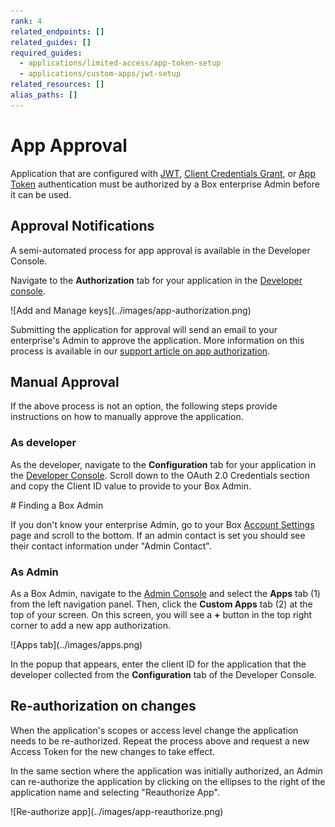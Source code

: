 ```yaml
---
rank: 4
related_endpoints: []
related_guides: []
required_guides: 
  - applications/limited-access/app-token-setup
  - applications/custom-apps/jwt-setup
related_resources: []
alias_paths: []
---
```


# App Approval

Application that are configured with [JWT][jwt], [Client Credentials Grant][ca],
or [App Token][app-token] authentication must be authorized by a Box enterprise
Admin before it can be used.

## Approval Notifications

A semi-automated process for app approval is available in the Developer Console.

Navigate to the **Authorization** tab for your application in the
[Developer console][devconsole].

<ImageFrame border width="400" center>
  ![Add and Manage keys](../images/app-authorization.png)
</ImageFrame>

Submitting the application for approval will send an email to your
enterprise's Admin to approve the application. More information on this
process is available in our [support article on app authorization][app-auth].

## Manual Approval

If the above process is not an option, the following steps provide
instructions on how to manually approve the application.

### As developer

As the developer, navigate to the **Configuration** tab for your application
in the [Developer Console][devconsole]. Scroll down to the OAuth 2.0 Credentials
section and copy the Client ID value to provide to your Box Admin.

<Message>
  # Finding a Box Admin

  If you don't know your enterprise Admin, go to your Box [Account
  Settings][settings] page and scroll to the bottom. If an admin contact is set
  you should see their contact  information under "Admin Contact".
</Message>

### As Admin

As a Box Admin, navigate to the [Admin Console][adminconsole] and
select the **Apps** tab (1) from the left navigation panel. Then, click the
**Custom Apps** tab (2) at the top of your screen. On this screen, you will
see a **+** button in the top right corner to add a new app authorization.

<ImageFrame border center>
  ![Apps tab](../images/apps.png)
</ImageFrame>

In the popup that appears, enter the client ID for the application that the
developer collected from the **Configuration** tab of the Developer Console.

## Re-authorization on changes

When the application's scopes or access level change the application needs to be
re-authorized. Repeat the process above and request a new Access Token for the
new changes to take effect.

In the same section where the application was initially authorized, an Admin
can re-authorize the application by clicking on the ellipses to the right
of the application name and selecting "Reauthorize App".

<ImageFrame border center>
  ![Re-authorize app](../images/app-reauthorize.png)
</ImageFrame>

[devconsole]: https://app.box.com/developers/console
[ca]: g://authentication/jwt/without-sdk/#client-credentials-grant
[settings]: https://app.box.com/account
[adminconsole]: https://app.box.com/master/settings/custom
[jwt]: g://authentication/jwt
[app-token]: g://authentication/app-token
[app-auth]: https://community.box.com/t5/Managing-Developer-Sandboxes/Authorizing-Apps-in-the-Box-App-Approval-Process/ta-p/77293
